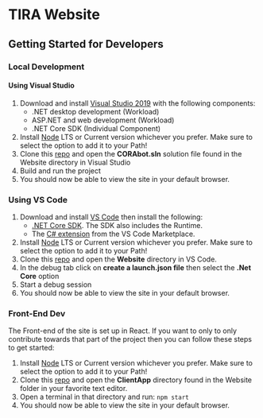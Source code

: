 TIRA Website
==================

## Getting Started for Developers

### Local Development

#### Using Visual Studio
1. Download and install [Visual Studio 2019](https://visualstudio.microsoft.com/vs/) with the following components:
   * .NET desktop development (Workload)
   * ASP.NET and web development (Workload)
   * .NET Core SDK  (Individual Component)
2. Install [Node](https://nodejs.org/en/) LTS or Current version whichever you prefer. Make sure to select the option to add it to your Path!
3. Clone this [repo](https://ProjectCora@dev.azure.com/ProjectCora/ProjectTIRA/_git/ProjectTIRA) and open the **CORAbot.sln** solution file found in the Website directory in Visual Studio
4. Build and run the project
5. You should now be able to view the site in your default browser.

### Using VS Code 
1. Download and install [VS Code](https://code.visualstudio.com/) then install the following:
   * [.NET Core SDK](https://dotnet.microsoft.com/download). The SDK also includes the Runtime.
   * The [C# extension](https://marketplace.visualstudio.com/items?itemName=ms-dotnettools.csharp) from the VS Code Marketplace.
2. Install [Node](https://nodejs.org/en/) LTS or Current version whichever you prefer. Make sure to select the option to add it to your Path!
3. Clone this [repo](https://ProjectCora@dev.azure.com/ProjectCora/ProjectTIRA/_git/ProjectTIRA) and open the **Website** directory in VS Code.
4. In the debug tab click on  **create a launch.json file** then select the **.Net Core** option
4. Start a debug session
5. You should now be able to view the site in your default browser.

### Front-End Dev
The Front-end of the site is set up in React. If you want to only to only contribute towards that part of the project then you can follow these steps to get started: 
1. Install [Node](https://nodejs.org/en/) LTS or Current version whichever you prefer. Make sure to select the option to add it to your Path!
2. Clone this [repo](https://ProjectCora@dev.azure.com/ProjectCora/ProjectTIRA/_git/ProjectTIRA) and open the **ClientApp**  directory found in the Website folder in your favorite text editor.
3. Open a terminal in that directory and run: ``` npm start ```
4. You should now be able to view the site in your default browser.
